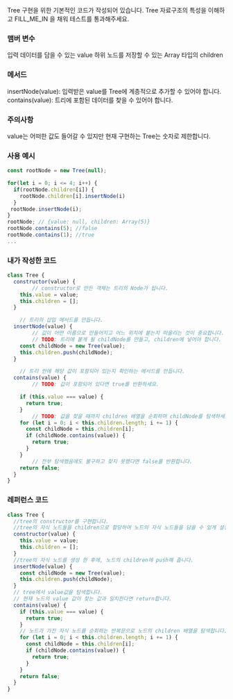 Tree 구현을 위한 기본적인 코드가 작성되어 있습니다. Tree 자료구조의 특성을 이해하고 FILL_ME_IN 을 채워 테스트를 통과해주세요.

### 맴버 변수
입력 데이터를 담을 수 있는 value
하위 노드를 저장할 수 있는 Array 타입의 children

### 메서드
insertNode(value): 입력받은 value를 Tree에 계층적으로 추가할 수 있어야 합니다.
contains(value): 트리에 포함된 데이터를 찾을 수 있어야 합니다.

### 주의사항
value는 어떠한 값도 들어갈 수 있지만 현재 구현하는 Tree는 숫자로 제한합니다.

### 사용 예시
```js
const rootNode = new Tree(null);

for(let i = 0; i <= 4; i++) {
  if(rootNode.children[i]) {
    rootNode.children[i].insertNode(i)
  }
 rootNode.insertNode(i); 
}
rootNode; // {value: null, children: Array(5)}
rootNode.contains(5); //false
rootNode.contains(1); //true
...
```

### 내가 작성한 코드
```js
class Tree {
  constructor(value) {
		// constructor로 만든 객체는 트리의 Node가 됩니다.
    this.value = value;
    this.children = [];
  }

	// 트리의 삽입 메서드를 만듭니다.
  insertNode(value) {
		// 값이 어떤 이름으로 만들어지고 어느 위치에 붙는지 떠올리는 것이 중요합니다.
		// TODO: 트리에 붙게 될 childNode를 만들고, children에 넣어야 합니다.
    const childNode = new Tree(value);
    this.children.push(childNode);
  }

	// 트리 안에 해당 값이 포함되어 있는지 확인하는 메서드를 만듭니다.
  contains(value) {
		// TODO: 값이 포함되어 있다면 true를 반환하세요. 

    if (this.value === value) {
      return true;
    }
		// TODO: 값을 찾을 때까지 children 배열을 순회하며 childNode를 탐색하세요.
    for (let i = 0; i < this.children.length; i += 1) {
      const childNode = this.children[i];
      if (childNode.contains(value)) {
        return true;
      }
    }
		// 전부 탐색했음에도 불구하고 찾지 못했다면 false를 반환합니다.
    return false;
  }
}
```

### 레퍼런스 코드
```js
class Tree {
  //tree의 constructor를 구현합니다.
  //tree의 자식 노드들을 children으로 할당하여 노드의 자식 노드들을 담을 수 있게 설정합니다.
  constructor(value) {
    this.value = value;
    this.children = [];
  }
  //tree의 자식 노드를 생성 한 후에, 노드의 children에 push해 줍니다.
  insertNode(value) {
    const childNode = new Tree(value);
    this.children.push(childNode);
  }
  // tree에서 value값을 탐색합니다.
  // 현재 노드의 value 값이 찾는 값과 일치한다면 return합니다.
  contains(value) {
    if (this.value === value) {
      return true;
    }
    // 노드가 가진 자식 노드를 순회하는 반복문으로 노드의 children 배열을 탐색합니다.
    for (let i = 0; i < this.children.length; i += 1) {
      const childNode = this.children[i];
      if (childNode.contains(value)) {
        return true;
      }
    }
    return false;
  }
}
```